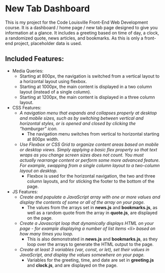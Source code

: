 # New Tab Dashboard

This is my project for the Code Louisville Front-End Web Development course. It is a dashboard / home page / new tab page designed to give you information at a glance. It includes a greeting based on time of day, a clock, a randomized quote, news articles, and bookmarks. As this is only a front-end project, placeholder data is used.

## Included Features:
* Media Queries:
    * Starting at 800px, the navigation is switched from a vertical layout to a horizontal layout using flexbox.
    * Starting at 1000px, the main content is displayed in a two column layout (instead of a single column).
    * Starting at 1200px, the main content is displayed in a three column layout.
* CSS Features:
    * *A navigation menu that expands and collapses properly at desktop and mobile sizes, such as by switching between vertical and horizontal styles, or is opened and closed by clicking the “hamburger” icon.*
        * The navigation menu switches from vertical to horizontal starting at 800px width.
    * *Use Flexbox or CSS Grid to organize content areas based on mobile or desktop views. Simply applying a basic flex property so that text wraps as you change screen sizes does not count. You must actually rearrange content or perform some more advanced feature. For example, swapping from a single column layout to a two-column layout on desktop.*
        * Flexbox is used for the horizontal navigation, the two and three column layouts, and for sticking the footer to the bottom of the page.
* JS Features:
    * *Create and populate a JavaScript array with one or more values and display the contents of some or all of the array on your page.*
        * The values from the arrays set in **news.js** and **bookmarks.js**, as well as a random quote from the array in **quote.js**, are displayed on the page.
    * *Create a Javascript loop that dynamically displays HTML on your page - for example displaying a number of list items \<li> based on how many times you loop.*
        * This is also demonstrated in **news.js** and **bookmarks.js**, as they loop over the arrays to generate the HTML output to the page.
    * *Create at least 3 variables (var, const, or let), set their values in JavaScript, and display the values somewhere on your page.*
        * Variables for the greeting, time, and date are set in **greeting.js** and **clock.js**, and are displayed on the page.
